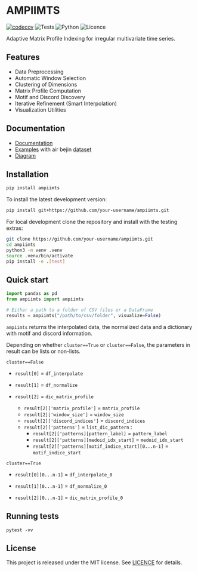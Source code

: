 # AMPIIMTS

[![codecov](https://codecov.io/gh/Guillaumernd/ampiimts/graph/badge.svg?token=6JEX3JUSAB)](https://codecov.io/gh/Guillaumernd/ampiimts)
![Tests](https://github.com/Guillaumernd/ampiimts/actions/workflows/python-tests.yml/badge.svg)
![Python](https://img.shields.io/badge/python-3.12%2B-blue)
![Licence](https://img.shields.io/github/license/Guillaumernd/ampiimts)

Adaptive Matrix Profile Indexing for irregular multivariate time series.

## Features

- Data Preprocessing
- Automatic Window Selection
- Clustering of Dimensions
- Matrix Profile Computation
- Motif and Discord Discovery
- Iterative Refinement (Smart Interpolation)
- Visualization Utilities


## Documentation

- [Documentation](documentation/README.md)
- [Examples](documentation/ampiimts_example.ipynb) with air bejin [dataset](tests/data/air_bejin/)
- [Diagram](documentation/Features_ampiimts_package.drawio.png)

## Installation

```bash
pip install ampiimts
```

To install the latest development version:

```bash
pip install git+https://github.com/your-username/ampiimts.git
```

For local development clone the repository and install with the testing extras:

```bash
git clone https://github.com/your-username/ampiimts.git
cd ampiimts
python3 -m venv .venv
source .venv/bin/activate
pip install -e .[test]
```

## Quick start

```python
import pandas as pd
from ampiimts import ampiimts

# Either a path to a folder of CSV files or a DataFrame
results = ampiimts("/path/to/csv/folder", visualize=False)
```

`ampiimts` returns the interpolated data, the normalized data and a
dictionary with motif and discord information.

Depending on whether `cluster==True` or `cluster==False`, the parameters in result can be lists or non-lists.

`cluster==False`
- `result[0]` = `df_interpolate`

- `result[1]` = `df_normalize`

- `result[2]` = `dic_matrix_profile`
  - `result[2]['matrix_profile']` = `matrix_profile`
  - `result[2]['window_size']` = `window_size`
  - `result[2]['discord_indices']` = `discord_indices`
  - `result[2]['patterns']` = `list_dic_pattern` : 
    - `result[2]['patterns][pattern_label]` = `pattern_label`
    - `result[2]['patterns][medoid_idx_start]` = `medoid_idx_start`
    - `result[2]['patterns][motif_indice_start][0...n-1]` = `motif_indice_start`

`cluster==True`

- `result[0][0...n-1]` = `df_interpolate_0`

- `result[1][0...n-1]` = `df_normalize_0`

- `result[2][0...n-1]` = `dic_matrix_profile_0`


## Running tests

```
pytest -vv
```

## License

This project is released under the MIT license. See [LICENCE](LICENSE) for
details.
